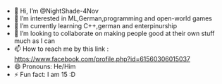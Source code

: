 - 👋 Hi, I’m @NightShade-4Nov
- 👀 I’m interested in ML,German,programming and open-world games
- 🌱 I’m currently learning C++,german and enterpinurship
- 💞️ I’m looking to collaborate on making people good at their own stuff much as I can
- 📫 How to reach me by this link : https://www.facebook.com/profile.php?id=61560306015037
- 😄 Pronouns: He/Him
- ⚡ Fun fact: I am 15 :D

<!---
NightShade-4Nov/NightShade-4Nov is a ✨ special ✨ repository because its `README.md` (this file) appears on your GitHub profile.
You can click the Preview link to take a look at your changes.
--->
